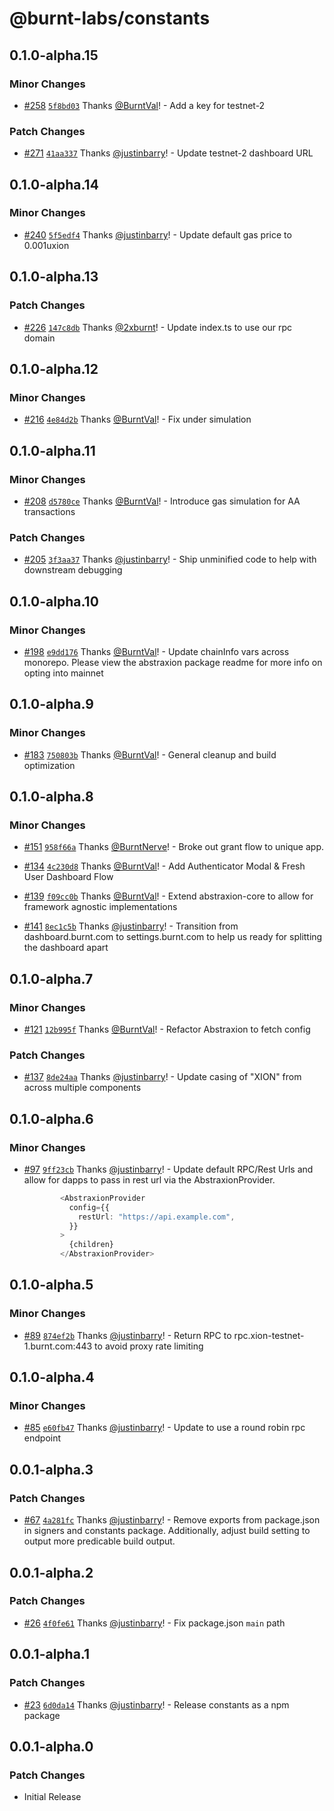 # @burnt-labs/constants

## 0.1.0-alpha.15

### Minor Changes

- [#258](https://github.com/burnt-labs/xion.js/pull/258) [`5f8bd03`](https://github.com/burnt-labs/xion.js/commit/5f8bd033ce2845ea74dfbb8cb4380aa5745e19f1) Thanks [@BurntVal](https://github.com/BurntVal)! - Add a key for testnet-2

### Patch Changes

- [#271](https://github.com/burnt-labs/xion.js/pull/271) [`41aa337`](https://github.com/burnt-labs/xion.js/commit/41aa3376963d394eae5dbd3356b61ceb71fe8db4) Thanks [@justinbarry](https://github.com/justinbarry)! - Update testnet-2 dashboard URL

## 0.1.0-alpha.14

### Minor Changes

- [#240](https://github.com/burnt-labs/xion.js/pull/240) [`5f5edf4`](https://github.com/burnt-labs/xion.js/commit/5f5edf4cf38546b9f726af9b685ea1ce39444551) Thanks [@justinbarry](https://github.com/justinbarry)! - Update default gas price to 0.001uxion

## 0.1.0-alpha.13

### Patch Changes

- [#226](https://github.com/burnt-labs/xion.js/pull/226) [`147c8db`](https://github.com/burnt-labs/xion.js/commit/147c8dbe36b030edd4d97edcbb1a0f1674103011) Thanks [@2xburnt](https://github.com/2xburnt)! - Update index.ts to use our rpc domain

## 0.1.0-alpha.12

### Minor Changes

- [#216](https://github.com/burnt-labs/xion.js/pull/216) [`4e84d2b`](https://github.com/burnt-labs/xion.js/commit/4e84d2b8c24a80b81dd79a2b3993df9249b88069) Thanks [@BurntVal](https://github.com/BurntVal)! - Fix under simulation

## 0.1.0-alpha.11

### Minor Changes

- [#208](https://github.com/burnt-labs/xion.js/pull/208) [`d5780ce`](https://github.com/burnt-labs/xion.js/commit/d5780ce742bba6a6cd7e1a872e4693f0dd078267) Thanks [@BurntVal](https://github.com/BurntVal)! - Introduce gas simulation for AA transactions

### Patch Changes

- [#205](https://github.com/burnt-labs/xion.js/pull/205) [`3f3aa37`](https://github.com/burnt-labs/xion.js/commit/3f3aa37f2e98fa8fb1abd0e3a4ad2b271ca1587a) Thanks [@justinbarry](https://github.com/justinbarry)! - Ship unminified code to help with downstream debugging

## 0.1.0-alpha.10

### Minor Changes

- [#198](https://github.com/burnt-labs/xion.js/pull/198) [`e9dd176`](https://github.com/burnt-labs/xion.js/commit/e9dd1766dbfe4994948e028b51c07eb6dd52cced) Thanks [@BurntVal](https://github.com/BurntVal)! - Update chainInfo vars across monorepo. Please view the abstraxion package readme for more info on opting into mainnet

## 0.1.0-alpha.9

### Minor Changes

- [#183](https://github.com/burnt-labs/xion.js/pull/183) [`750803b`](https://github.com/burnt-labs/xion.js/commit/750803b1a4235334322262d1e932f81d3ea13060) Thanks [@BurntVal](https://github.com/BurntVal)! - General cleanup and build optimization

## 0.1.0-alpha.8

### Minor Changes

- [#151](https://github.com/burnt-labs/xion.js/pull/151) [`958f66a`](https://github.com/burnt-labs/xion.js/commit/958f66ab7b82bdbb8a591d16b2cc399859e8508b) Thanks [@BurntNerve](https://github.com/BurntNerve)! - Broke out grant flow to unique app.

- [#134](https://github.com/burnt-labs/xion.js/pull/134) [`4c230d8`](https://github.com/burnt-labs/xion.js/commit/4c230d82f20b934acd77ea102e45a29ad3e148ae) Thanks [@BurntVal](https://github.com/BurntVal)! - Add Authenticator Modal & Fresh User Dashboard Flow

- [#139](https://github.com/burnt-labs/xion.js/pull/139) [`f09cc0b`](https://github.com/burnt-labs/xion.js/commit/f09cc0b7167e41673f7aeb0ce317896e2e4b5582) Thanks [@BurntVal](https://github.com/BurntVal)! - Extend abstraxion-core to allow for framework agnostic implementations

- [#141](https://github.com/burnt-labs/xion.js/pull/141) [`8ec1c5b`](https://github.com/burnt-labs/xion.js/commit/8ec1c5b752f8136c9e6ba7fcfec16e85542d7c21) Thanks [@justinbarry](https://github.com/justinbarry)! - Transition from dashboard.burnt.com to settings.burnt.com to help us ready for splitting the dashboard apart

## 0.1.0-alpha.7

### Minor Changes

- [#121](https://github.com/burnt-labs/xion.js/pull/121) [`12b995f`](https://github.com/burnt-labs/xion.js/commit/12b995f5c3216bad7537d4232ea2bbd2340ced32) Thanks [@BurntVal](https://github.com/BurntVal)! - Refactor Abstraxion to fetch config

### Patch Changes

- [#137](https://github.com/burnt-labs/xion.js/pull/137) [`8de24aa`](https://github.com/burnt-labs/xion.js/commit/8de24aa187e9316c9cf9a1f431f08e4ae629842e) Thanks [@justinbarry](https://github.com/justinbarry)! - Update casing of "XION" from across multiple components

## 0.1.0-alpha.6

### Minor Changes

- [#97](https://github.com/burnt-labs/xion.js/pull/97) [`9ff23cb`](https://github.com/burnt-labs/xion.js/commit/9ff23cb244c271fb7438f2caef2b18ce4fa0afb8) Thanks [@justinbarry](https://github.com/justinbarry)! - Update default RPC/Rest Urls and allow for dapps to pass in rest url via the AbstraxionProvider.

  ```typescript
          <AbstraxionProvider
            config={{
              restUrl: "https://api.example.com",
            }}
          >
            {children}
          </AbstraxionProvider>

  ```

## 0.1.0-alpha.5

### Minor Changes

- [#89](https://github.com/burnt-labs/xion.js/pull/89) [`874ef2b`](https://github.com/burnt-labs/xion.js/commit/874ef2b6e0096285beff6752c7e2dc1e1c276ba4) Thanks [@justinbarry](https://github.com/justinbarry)! - Return RPC to rpc.xion-testnet-1.burnt.com:443 to avoid proxy rate limiting

## 0.1.0-alpha.4

### Minor Changes

- [#85](https://github.com/burnt-labs/xion.js/pull/85) [`e60fb47`](https://github.com/burnt-labs/xion.js/commit/e60fb4714b8cdf90ad2cfbba5c77b8b78a11542b) Thanks [@justinbarry](https://github.com/justinbarry)! - Update to use a round robin rpc endpoint

## 0.0.1-alpha.3

### Patch Changes

- [#67](https://github.com/burnt-labs/xion.js/pull/67) [`4a281fc`](https://github.com/burnt-labs/xion.js/commit/4a281fcfa7ead6cb91f935e853b0a1bf7b98dcc9) Thanks [@justinbarry](https://github.com/justinbarry)! - Remove exports from package.json in signers and constants package. Additionally, adjust build setting to output more predicable build output.

## 0.0.1-alpha.2

### Patch Changes

- [#26](https://github.com/burnt-labs/xion.js/pull/26) [`4f0fe61`](https://github.com/burnt-labs/xion.js/commit/4f0fe6140299a2a0aa242c3f1b22c26b327ea926) Thanks [@justinbarry](https://github.com/justinbarry)! - Fix package.json `main` path

## 0.0.1-alpha.1

### Patch Changes

- [#23](https://github.com/burnt-labs/xion.js/pull/23) [`6d0da14`](https://github.com/burnt-labs/xion.js/commit/6d0da14174aec36f7901d92b1756b06bdcc76c6c) Thanks [@justinbarry](https://github.com/justinbarry)! - Release constants as a npm package

## 0.0.1-alpha.0

### Patch Changes

- Initial Release
